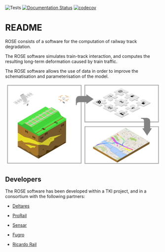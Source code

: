 ![Tests](https://github.com/PlatypusBytes/rose/actions/workflows/workflow.yml/badge.svg)
[![Documentation Status](https://readthedocs.org/projects/rose-model/badge/?version=latest)](https://rose-model.readthedocs.io/)
[![codecov](https://codecov.io/gh/PlatypusBytes/rose/graph/badge.svg?token=BxXZoumoIt)](https://codecov.io/gh/PlatypusBytes/rose)

# README #

ROSE consists of a software for the computation of railway track degradation.

The ROSE software simulates train-track interaction, and computes the resulting
long-term deformation caused by train traffic.

The ROSE software allows the use of data in order to improve the schematisation
and parameterisation of the model.

![./docs/_static/scheme.png](./docs/static/scheme.png)

## Developers
The ROSE software has been developed within a TKI project, and in a consortium with the following partners:

* [Deltares](https://www.deltares.nl)

* [ProRail](https://www.prorail.nl)

* [Sensar](https://www.sensar.nl)

* [Fugro](https://www.fugro.com/nl)

* [Ricardo Rail](https://www.ricardo.com/rail/)
